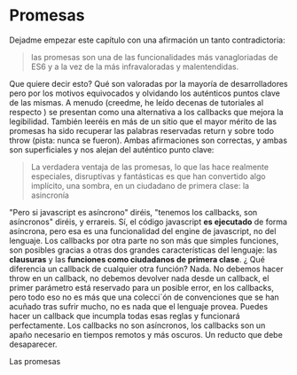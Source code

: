 # Promesas
 Dejadme empezar este capítulo con una afirmación un tanto contradictoria: 

> las promesas son una de las funcionalidades más vanagloriadas de ES6 y a la vez de la más infravaloradas y malentendidas.

Que quiere decir esto? Qué son valoradas por la mayoría de desarrolladores pero por los motivos equivocados y olvidando los auténticos puntos clave de las mismas. 
A menudo (creedme, he leído decenas de tutoriales al respecto ) se presentan como una alternativa a los callbacks que mejora la legibilidad. También leeréis en más de un sitio que el mayor mérito de las promesas ha sido recuperar las palabras reservadas return y sobre todo throw (pista: nunca se fueron). Ambas afirmaciones son correctas, y ambas son superficiales y nos alejan del auténtico punto clave:

> La verdadera ventaja de las promesas, lo que las hace realmente especiales, disruptivas y fantásticas es que han convertido algo implícito, una sombra, en un ciudadano de primera clase: la asincronía

"Pero si javascript es asíncrono" diréis, "tenemos los callbacks, son asíncronos" diréis, y errareis. Sí, el código javascript **es ejecutado** de forma asíncrona, pero esa es una funcionalidad del engine de javascript, no del lenguaje.
 Los callbacks por otra parte no son más que simples funciones,  son posibles gracias a otras dos grandes características del lenguaje: las **clausuras** y las **funciones como ciudadanos de primera clase**. ¿ Qué diferencia un callback de cualquier otra función? Nada.
No debemos hacer throw en un callback, no debemos devolver nada desde un callback, el primer parámetro está reservado para un posible error, en los callbacks, pero todo eso no es más que una colecci´ón de convenciones que se han acuñado tras sufrir mucho, no es nada que el lenguaje provea. Puedes hacer un callback que incumpla todas esas reglas y funcionará perfectamente. Los callbacks no son asíncronos, los callbacks son un apaño necesario en tiempos remotos y más oscuros. Un reducto que debe desaparecer.

Las promesas 
